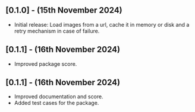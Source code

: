 ## [0.1.0] - (15th November 2024)

- Initial release: Load images from a url, cache it in memory or disk and a retry mechanism in case of failure.

## [0.1.1] - (16th November 2024)

- Improved package score.

## [0.1.1] - (16th November 2024)

- Improved documentation and score.
- Added test cases for the package.